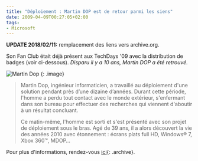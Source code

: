```yaml
---
title: "Déploiement : Martin DOP est de retour parmi les siens"
date: 2009-04-09T00:27:05+02:00
tags:
- Microsoft
---
```


<div class="alert-info">
   <strong>UPDATE 2018/02/11:</strong> remplacement des liens vers archive.org.
</div>

Son Fan Club était déjà présent aux TechDays '09 avec la distribution de badges (voir ci-dessous). _Disparu il y a 10 ans, Martin DOP a été retrouvé._

![Martin Dop]({attach}martin-dop.jpg)
{: .image}

> 
> Martin Dop, ingénieur informaticien, a travaillé au déploiement d'une solution pendant près d’une dizaine d’années. Durant cette période, l'homme a perdu tout contact avec le monde extérieur, s'enfermant dans son bureau pour effectuer des recherches qui viennent d'aboutir à un résultat concluant.
> 
> Ce matin-même, l'homme est sorti et s'est présenté avec son projet de déploiement sous le bras. Agé de 39 ans, il a alors découvert la vie des années 2010 avec étonnement : écrans plats full HD, Windows® 7, Xbox 360™, MDOP…


Pour plus d'informations, rendez-vous [ici](https://web.archive.org/web/20101231171306/http://www.microsoft.com/france/windows/entreprises/mdop/martin-dop.aspx){: .archive}.
